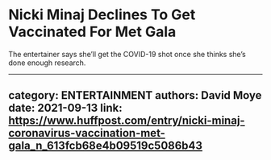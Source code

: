 # Nicki Minaj Declines To Get Vaccinated For Met Gala

The entertainer says she’ll get the COVID-19 shot once she thinks she’s done enough research.

---
category: ENTERTAINMENT
authors: David Moye
date: 2021-09-13
link: https://www.huffpost.com/entry/nicki-minaj-coronavirus-vaccination-met-gala_n_613fcb68e4b09519c5086b43
---
